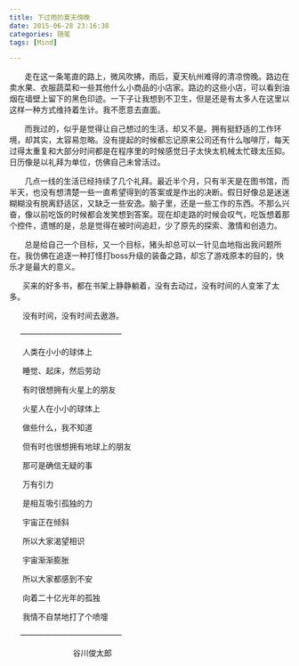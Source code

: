 ```yaml
---
title: 下过雨的夏天傍晚
date: 2015-06-28 23:16:38
categories: 随笔
tags: [Mind]

---
```

       走在这一条笔直的路上，微风吹拂，雨后，夏天杭州难得的清凉傍晚。路边在卖水果、衣服蔬菜和一些其他什么小商品的小店家。路边的这些小店，可以看到油烟在墙壁上留下的黑色印迹。一下子让我想到不卫生，但是还是有太多人在这里以这样一种方式维持着生计。我不愿意去直面。

       而我过的，似乎是觉得让自己想过的生活，却又不是。拥有挺舒适的工作环境，却其实，太容易忽略。没有提起的时候都忘记原来公司还有什么咖啡厅，每天过得太重复和大部分时间都是在程序里的时候感觉日子太快太机械太忙碌太压抑。日历像是以礼拜为单位，仿佛自己未曾活过。

       几点一线的生活已经持续了几个礼拜。最近半个月，只有半天是在图书馆，而半天，也没有想清楚一些一直希望得到的答案或是作出的决断。假日好像总是迷迷糊糊没有脱离舒适区，又缺乏一些安逸。脑子里，还是一些工作的东西。不那么兴奋，像以前吃饭的时候都会发笑想到答案。现在却走路的时候会叹气，吃饭想着那个控件，遗憾的是，总是觉得在被时间追赶，少了原先的探索、激情和创造力。

       总是给自己一个目标，又一个目标，猪头却总可以一针见血地指出我问题所在。我仿佛在追逐一种打怪打boss升级的装备之路，却忘了游戏原本的目的，快乐才是最大的意义。

      买来的好多书，都在书架上静静躺着，没有去动过，没有时间的人变笨了太多。  

      没有时间，没有时间去遨游。

     ————————————— 

      人类在小小的球体上 

      睡觉、起床，然后劳动 

      有时很想拥有火星上的朋友 

      火星人在小小的球体上 

      做些什么，我不知道   

      但有时也很想拥有地球上的朋友 

      那可是确信无疑的事 

      万有引力 

      是相互吸引孤独的力 

      宇宙正在倾斜 

      所以大家渴望相识 

      宇宙渐渐膨胀 

      所以大家都感到不安 

      向着二十亿光年的孤独 

      我情不自禁地打了个喷嚏 

     ————————————— 

                             谷川俊太郎